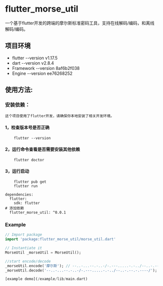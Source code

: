 # flutter_morse_util

一个基于flutter开发的跨端的摩尔斯标准密码工具，支持在线解码/编码，和离线解码/编码。


## 项目环境
- flutter     --version v1.17.5
- dart        --version v2.8.4
- Framework   --version 8af6b2f038
- Engine      --version ee76268252

## 使用方法:

### 安装依赖：
    这个项目使用了flutter开发，请确保你本地安装了相关开发环境。
#### 1，检查版本号是否正确
        flutter --version
#### 2，运行命令查看是否需要安装其他依赖
        flutter doctor
#### 3，运行启动
        flutter pub get
        flutter run
            
```
dependencies:
  flutter:
    sdk: flutter
# 添加依赖
  flutter_morse_util: ^0.0.1
```

### Example

``` dart
// Import package
import 'package:flutter_morse_util/morse_util.dart'

// Instantiate it
MorseUtil _morseUtil = MorseUtil();

//start encode/decode
_morseUtil.encode('摩尔斯'); // --..-...--.-..-/-.---.....-.-../--..-.--.-.----/
_morseUtil.decode('--..-...--.-..-/-.---.....-.-../--..-.--.-.----/'); //摩尔斯

[example demo](/example/lib/main.dart)

```
